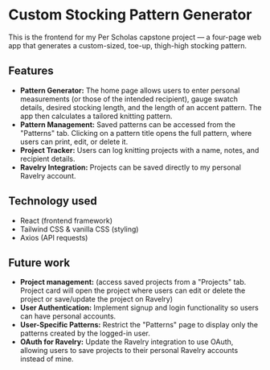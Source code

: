 # Custom Stocking Pattern Generator

This is the frontend for my Per Scholas capstone project — a four-page web app that generates a custom-sized, toe-up, thigh-high stocking pattern.

## Features
- **Pattern Generator:** The home page allows users to enter personal measurements (or those of the intended recipient), gauge swatch details, desired stocking length, and the length of an accent pattern. The app then calculates a tailored knitting pattern.
- **Pattern Management:** Saved patterns can be accessed from the "Patterns" tab. Clicking on a pattern title opens the full pattern, where users can print, edit, or delete it.
- **Project Tracker:** Users can log knitting projects with a name, notes, and recipient details.
- **Ravelry Integration:** Projects can be saved directly to my personal Ravelry account.

## Technology used
- React (frontend framework)
- Tailwind CSS & vanilla CSS (styling)
- Axios (API requests)

## Future work
- **Project management:** (access saved projects from a "Projects" tab. Project card will open the project where users can edit or delete the project or save/update the project on Ravelry)
- **User Authentication:** Implement signup and login functionality so users can have personal accounts.
- **User-Specific Patterns:** Restrict the "Patterns" page to display only the patterns created by the logged-in user.
- **OAuth for Ravelry:** Update the Ravelry integration to use OAuth, allowing users to save projects to their personal Ravelry accounts instead of mine.
